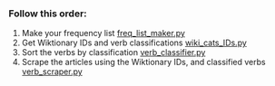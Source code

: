 ### Follow this order:

1. Make your frequency list [freq_list_maker.py](frequency_list\freq_list_maker.py)
2. Get Wiktionary IDs and verb classifications [wiki_cats_IDs.py](frequency_list\wiki_cats_IDs.py)
3. Sort the verbs by classification [verb_classifier.py](frequency_list\verb_classifier.py)
4. Scrape the articles using the Wiktionary IDs, and classified verbs [verb_scraper.py](frequency_list\verb_scraper.py)